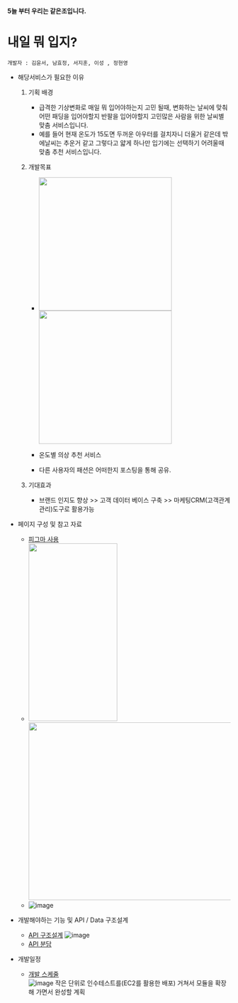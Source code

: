 #### 5늘 부터 우리는 같은조입니다.
# 내일 뭐 입지?
    개발자 : 김윤서, 남효정, 서지훈, 이성 , 정현영
* 해당서비스가 필요한 이유    
    1. 기획 배경
        - 급격한 기상변화로 매일 뭐 입어야하는지 고민 될때, 변화하는 날씨에 맞춰 어떤 패딩을 입어야할지 반팔을 입어야할지 고민많은 사람을 위한 날씨별 맞춤 서비스입니다.
        - 예를 들어 현재 온도가 15도면 두꺼운 아우터를 걸치자니 더울거 같은데 밖에날씨는 추운거 같고 그렇다고 얇게 하나만 입기에는 선택하기 어려울때 맞춤 추천 서비스입니다.
        

    2. 개발목표
       - <img src="https://user-images.githubusercontent.com/83229401/157147294-92762f24-dc40-41d1-b269-f5000f062ebe.png" width="300" height="300"></img> <img src="https://user-images.githubusercontent.com/83229401/157148167-1799ced7-8899-4c3f-8060-6e9e8a8c0823.png" width="300" height="300"></img> 
       - 온도별 의상 추천 서비스 
             
       - 다른 사용자의 패션은 어떠한지 포스팅을 통해 공유.

    3. 기대효과
       - 브랜드 인지도 향상 >> 고객 데이터 베이스 구축 >> 마케팅CRM(고객관계관리)도구로 활용가능
* 페이지 구성 및 참고 자료
    - [피그마 사용](https://www.figma.com/file/HjZozkk7e49ip7vzAALCdc/%EB%82%B4%EC%9D%BC-%EB%AD%90-%EC%9E%85%EC%A7%80%3F?node-id=0%3A1)
    - <img src="https://user-images.githubusercontent.com/83229401/157348695-19cecceb-9232-4e78-ae72-8ffb8b0c744c.png" width = "200" height="400"></img> <img src="https://user-images.githubusercontent.com/83229401/157349996-acd4c1fd-329a-4a51-b0a4-fead1d98fd12.png" width = "600" height="400"></img>
    - ![image](https://user-images.githubusercontent.com/83229401/162771669-73f6f990-5c94-455d-bf7d-fd89dc8c4cef.png)

   
* 개발해야하는 기능 및 API / Data 구조설계
    - [API 구조설계](https://www.notion.so/API-f06d993e00d4487c833f6c39d4d4467d)
    ![image](https://user-images.githubusercontent.com/83229401/157353944-c27143bd-3495-47ae-a35c-b9a8212d5469.png) 
    - [API 분담](https://docs.google.com/spreadsheets/d/103fbS0K2CLZ66_GOViDVFQoOxifxqxeSHEP6CrlM7eE/edit?usp=sharing)
   
* 개발일정
    - [개발 스케줄](https://www.notion.so/f8d85f5e55f44fefb9c7d04f0f89fc35?v=14c5de60f21a4d90b6aec3c45426c0bd)    
    ![image](https://user-images.githubusercontent.com/83229401/157354086-cedf6f95-89e1-4f09-a7af-e89dd3c4a49e.png)
    작은 단위로 인수테스트를(EC2를 활용한 배포) 거쳐서 모듈을 확장해 가면서 완성할 계획
    

